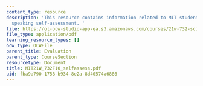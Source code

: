 ```yaml
---
content_type: resource
description: 'This resource contains information related to MIT student writing and
  speaking self-assessment. '
file: https://ol-ocw-studio-app-qa.s3.amazonaws.com/courses/21w-732-science-writing-and-new-media-fall-2010/fba9a7901758b9348e2a8d40574a6886_MIT21W_732F10_selfassess.pdf
file_type: application/pdf
learning_resource_types: []
ocw_type: OCWFile
parent_title: Evaluation
parent_type: CourseSection
resourcetype: Document
title: MIT21W_732F10_selfassess.pdf
uid: fba9a790-1758-b934-8e2a-8d40574a6886
---
```

